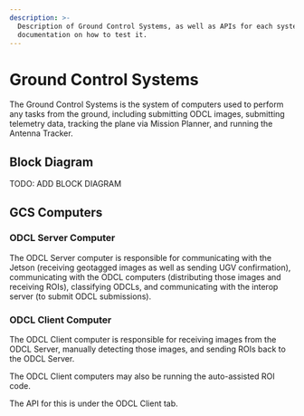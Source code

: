```yaml
---
description: >-
  Description of Ground Control Systems, as well as APIs for each system and
  documentation on how to test it.
---
```


# Ground Control Systems

The Ground Control Systems is the system of computers used to perform any tasks from the ground, including submitting ODCL images, submitting telemetry data, tracking the plane via Mission Planner, and running the Antenna Tracker.

## Block Diagram

TODO: ADD BLOCK DIAGRAM

## GCS Computers

### **ODCL Server Computer**

The ODCL Server computer is responsible for communicating with the Jetson \(receiving geotagged images as well as sending UGV confirmation\), communicating with the ODCL computers \(distributing those images and receiving ROIs\), classifying ODCLs, and communicating with the interop server \(to submit ODCL submissions\).

### **ODCL Client Computer**

The ODCL Client computer is responsible for receiving images from the ODCL Server, manually detecting those images, and sending ROIs back to the ODCL Server.  
  
The ODCL Client computers may also be running the auto-assisted ROI code.  
  
The API for this is under the ODCL Client tab.

